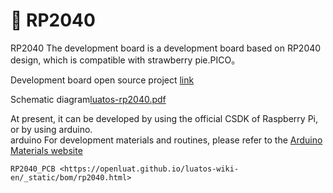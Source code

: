 # 📡 RP2040

RP2040 The development board is a development board based on RP2040 design, which is compatible with strawberry pie.PICO。

Development board open source project [link](https://gitee.com/openLuat/luatos-broads/tree/master/broads/RP2040)

Schematic diagram[luatos-rp2040.pdf](https://cdn.openluat-luatcommunity.openluat.com/attachment/20230814165827547_luatos-rp2040.pdf)

At present, it can be developed by using the official CSDK of Raspberry Pi, or by using arduino.  
arduino For development materials and routines, please refer to the [Arduino Materials website](https://arduino.luatos.com/)

```{toctree}
RP2040_PCB <https://openluat.github.io/luatos-wiki-en/_static/bom/rp2040.html>
```
